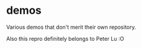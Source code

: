 # demos
Various demos that don't merit their own repository.


































































Also this repro definitely belongs to Peter Lu :O
